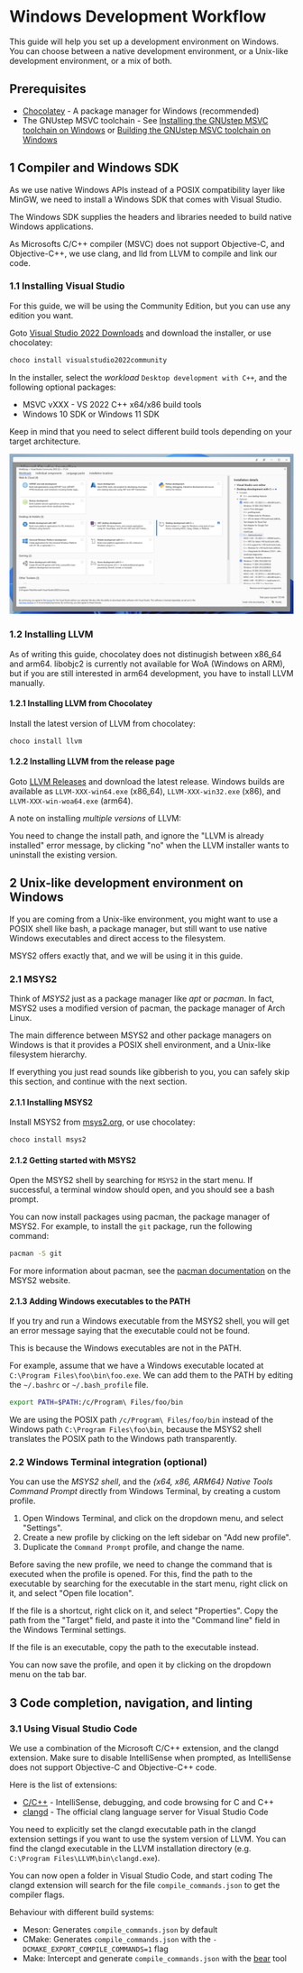 # Windows Development Workflow

This guide will help you set up a development environment on Windows. You can
choose between a native development environment, or a Unix-like development
environment, or a mix of both. 

## Prerequisites

- [Chocolatey](https://chocolatey.org/) - A package manager for Windows (recommended)
- The GNUstep MSVC toolchain - See [Installing the GNUstep MSVC toolchain on Windows](./installing-windows-msvc.md) or [Building the GNUstep MSVC toolchain on Windows](./building-windows-msvc.md)

## 1 Compiler and Windows SDK

As we use native Windows APIs instead of a POSIX compatibility layer like MinGW,
we need to install a Windows SDK that comes with Visual Studio.

The Windows SDK supplies the headers and libraries needed to build native Windows
applications.

As Microsofts C/C++ compiler (MSVC) does not support Objective-C, and Objective-C++, we
use clang, and lld from LLVM to compile and link our code.

### 1.1 Installing Visual Studio

For this guide, we will be using the Community Edition, but you can use any
edition you want.

Goto [Visual Studio 2022 Downloads](https://visualstudio.microsoft.com/downloads/) and download the
installer, or use chocolatey:

```powershell
choco install visualstudio2022community
```

In the installer, select the _workload_ `Desktop development with C++`, and the
following optional packages:
- MSVC vXXX - VS 2022 C++ x64/x86 build tools
- Windows 10 SDK or Windows 11 SDK

Keep in mind that you need to select different build tools depending on your target
architecture.

![Workload Selection Screen](../assets/visualstudio2022-installer.png)

### 1.2 Installing LLVM

As of writing this guide, chocolatey does not distinugish between x86_64 and
arm64. libobjc2 is currently not available for WoA (Windows on ARM), but if you
are still interested in arm64 development, you have to install LLVM manually.

#### 1.2.1 Installing LLVM from Chocolatey

Install the latest version of LLVM from chocolatey:
```powershell
choco install llvm
```

#### 1.2.2 Installing LLVM from the release page

Goto [LLVM Releases](https://github.com/llvm/llvm-project/releases) and download the latest
release. Windows builds are available as `LLVM-XXX-win64.exe` (x86_64), `LLVM-XXX-win32.exe` (x86), and `LLVM-XXX-win-woa64.exe` (arm64).

A note on installing *multiple versions* of LLVM:

You need to change the install path, and ignore the "LLVM is
already installed" error message, by clicking "no" when the LLVM installer wants to
uninstall the existing version.

## 2 Unix-like development environment on Windows

If you are coming from a Unix-like environment, you might want to use a POSIX
shell like bash, a package manager, but still want to use native Windows executables and direct access to the filesystem. 

MSYS2 offers exactly that, and we will be using it in this guide.

### 2.1 MSYS2

Think of *MSYS2* just as a package manager like *apt* or *pacman*. In fact, MSYS2 uses a modified version of pacman, the package manager of Arch Linux.

The main difference between MSYS2 and other package managers on Windows is that it provides a POSIX shell environment, and a Unix-like filesystem hierarchy. 

If everything you just read sounds like gibberish to you, you can safely skip this section, and continue with the next section.

#### 2.1.1 Installing MSYS2

Install MSYS2 from [msys2.org](https://www.msys2.org/), or use chocolatey:
```powershell
choco install msys2
```

#### 2.1.2 Getting started with MSYS2

Open the MSYS2 shell by searching for `MSYS2` in the start menu. If successful, a terminal window should open, and you should see a bash prompt.

You can now install packages using pacman, the package manager of MSYS2. For example, to install the `git` package, run the following command:
```sh
pacman -S git
```

For more information about pacman, see the [pacman documentation](https://www.msys2.org/docs/package-management) on the MSYS2 website.

#### 2.1.3 Adding Windows executables to the PATH

If you try and run a Windows executable from the MSYS2 shell, you will get an error message saying that the executable could not be found.

This is because the Windows executables are not in the PATH.

For example, assume that we have a Windows executable located at `C:\Program Files\foo\bin\foo.exe`. We can add them to the PATH by editing the `~/.bashrc` or `~/.bash_profile` file.
```sh
export PATH=$PATH:/c/Program\ Files/foo/bin
```

We are using the POSIX path `/c/Program\ Files/foo/bin` instead of the Windows path `C:\Program Files\foo\bin`, because the MSYS2 shell translates the POSIX path to the Windows path transparently.

### 2.2 Windows Terminal integration (optional)

You can use the *MSYS2 shell*, and the *{x64, x86, ARM64} Native Tools Command Prompt* directly from Windows Terminal, by creating a custom profile.

1. Open Windows Terminal, and click on the dropdown menu, and select "Settings".
2. Create a new profile by clicking on the left sidebar on "Add new profile".
3. Duplicate the `Command Prompt` profile, and change the name.

Before saving the new profile, we need to change the command that is executed when
the profile is opened. For this, find the path to the executable by searching
for the executable in the start menu, right click on it, and select "Open file
location".

If the file is a shortcut, right click on it, and select "Properties". Copy the
path from the "Target" field, and paste it into the "Command line" field in the
Windows Terminal settings.

If the file is an executable, copy the path to the executable instead.

You can now save the profile, and open it by clicking on the dropdown menu on the tab bar.

## 3 Code completion, navigation, and linting

### 3.1 Using Visual Studio Code

We use a combination of the Microsoft C/C++ extension, and the clangd extension. Make sure to disable IntelliSense when prompted, as IntelliSense does not support Objective-C and Objective-C++ code.

Here is the list of extensions:
- [C/C++](https://marketplace.visualstudio.com/items?itemName=ms-vscode.cpptools) - IntelliSense, debugging, and code browsing for C and C++
- [clangd](https://marketplace.visualstudio.com/items?itemName=llvm-vs-code-extensions.vscode-clangd) - The official clang language server for Visual Studio Code

You need to explicitly set the clangd executable path in the clangd extension settings if you want to use the system version of LLVM. You can find the clangd executable in the LLVM installation directory (e.g. `C:\Program Files\LLVM\bin\clangd.exe`).

You can now open a folder in Visual Studio Code, and start coding The clangd extension will search for the file `compile_commands.json` to get the compiler flags. 

Behaviour with different build systems:
- Meson: Generates `compile_commands.json` by default
- CMake: Generates `compile_commands.json` with the `-DCMAKE_EXPORT_COMPILE_COMMANDS=1` flag
- Make: Intercept and generate `compile_commands.json` with the [bear](https://github.com/rizsotto/Bear) tool